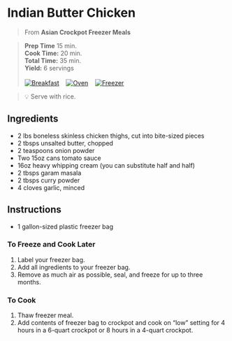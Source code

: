 # Indian Butter Chicken

> From **Asian Crockpot Freezer Meals**

> **Prep Time** 15 min.<br>
**Cook Time:** 20 min.<br>
**Total Time:** 35 min.<br>
**Yield:** 6 servings<br> <br>
[![Breakfast](https://img.shields.io/badge/Meal_Type-Snack-blue)](#) &nbsp;&nbsp;
[![Oven](https://img.shields.io/badge/Cooking_Method-Oven-green)](#) &nbsp;&nbsp;
[![Freezer](https://img.shields.io/badge/Is_Freezer_Meal-True-black)](#)

> :bulb: Serve with rice.

## Ingredients

- 2 lbs boneless skinless chicken thighs, cut into bite-sized pieces
- 2 tbsps unsalted butter, chopped
- 2 teaspoons onion powder
- Two 15oz cans tomato sauce
- 16oz heavy whipping cream (you can substitute half and half)
- 2 tbsps garam masala
- 2 tbsps curry powder
- 4 cloves garlic, minced

## Instructions

- 1 gallon-sized plastic freezer bag

### To Freeze and Cook Later

1. Label your freezer bag.
2. Add all ingredients to your freezer bag.
3. Remove as much air as possible, seal, and freeze for up to three months.

### To Cook

1. Thaw freezer meal.
2. Add contents of freezer bag to crockpot and cook on “low” setting for 4
hours in a 6-quart crockpot or 8 hours in a 4-quart crockpot. 
